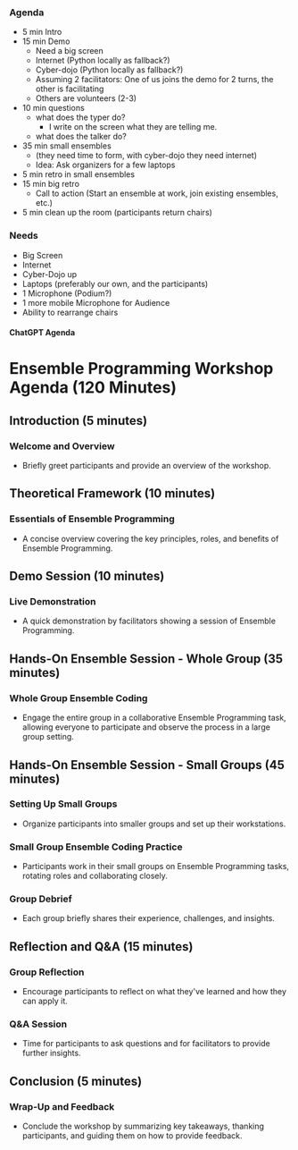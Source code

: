 ### Agenda
- 5 min Intro
- 15 min Demo
    - Need a big screen
    - Internet (Python locally as fallback?)
    - Cyber-dojo (Python locally as fallback?)
    - Assuming 2 facilitators: One of us joins the demo for 2 turns, the other is facilitating
    - Others are volunteers (2-3)
- 10 min questions
    - what does the typer do?
        - I write on the screen what they are telling me.
    - what does the talker do?
- 35 min small ensembles 
    - (they need time to form, with cyber-dojo they need internet)
    - Idea: Ask organizers for a few laptops
- 5 min retro in small ensembles
- 15 min big retro
    - Call to action (Start an ensemble at work, join existing ensembles, etc.)
- 5 min clean up the room (participants return chairs)


### Needs
- Big Screen
- Internet
- Cyber-Dojo up
- Laptops (preferably our own, and the participants)
- 1 Microphone (Podium?)
- 1 more mobile Microphone for Audience
- Ability to rearrange chairs

#### ChatGPT Agenda

# Ensemble Programming Workshop Agenda (120 Minutes)

## Introduction (5 minutes)
### Welcome and Overview
- Briefly greet participants and provide an overview of the workshop.

## Theoretical Framework (10 minutes)
### Essentials of Ensemble Programming
- A concise overview covering the key principles, roles, and benefits of Ensemble Programming.

## Demo Session (10 minutes)
### Live Demonstration
- A quick demonstration by facilitators showing a session of Ensemble Programming.

## Hands-On Ensemble Session - Whole Group (35 minutes)
### Whole Group Ensemble Coding
- Engage the entire group in a collaborative Ensemble Programming task, allowing everyone to participate and observe the process in a large group setting.

## Hands-On Ensemble Session - Small Groups (45 minutes)
### Setting Up Small Groups
- Organize participants into smaller groups and set up their workstations.
### Small Group Ensemble Coding Practice
- Participants work in their small groups on Ensemble Programming tasks, rotating roles and collaborating closely.
### Group Debrief
- Each group briefly shares their experience, challenges, and insights.

## Reflection and Q&A (15 minutes)
### Group Reflection
- Encourage participants to reflect on what they've learned and how they can apply it.
### Q&A Session
- Time for participants to ask questions and for facilitators to provide further insights.

## Conclusion (5 minutes)
### Wrap-Up and Feedback
- Conclude the workshop by summarizing key takeaways, thanking participants, and guiding them on how to provide feedback.
